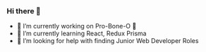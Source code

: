 ### Hi there 👋

- 🔭 I’m currently working on Pro-Bone-O 🐶
- 🌱 I’m currently learning React, Redux Prisma
- 🤔 I’m looking for help with finding Junior Web Developer Roles


<!--
**RhysWood/RhysWood** is a ✨ _special_ ✨ repository because its `README.md` (this file) appears on your GitHub profile.

Here are some ideas to get you started:


- 👯 I’m looking to collaborate on ...
- 🤔 I’m looking for help with ...
- 💬 Ask me about ...
- 📫 How to reach me: ...
- 😄 Pronouns: ...
- ⚡ Fun fact: ...
-->
